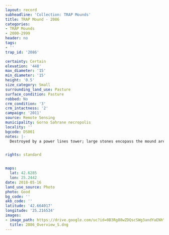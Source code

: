 ```yaml
---
layout: record
subheadline: 'Collection: TRAP Mounds'
title: TRAP Mound - 2086
categories:
- TRAP Mounds
- 2000-2999
header: no
tags:
- ''
trap_id: '2086'

certainty: Certain
elevation: '448'
max_diameter: '15'
min_diameter: '15'
height: '0.5'
size_category: Small
surrounding_land_use: Pasture
surface_condition: Pasture
robbed: No
crm_condition: '3'
crm_intactness: '2'
campaign: '2011'
source: Remote Sensing
municipality: Gorno Sahrane necropolis
locality: ''
bgcode: DS001
notes: |-
  Destroyed by a power lines tower; large stones encopass the mound area.


rights: standard


maps:
  lat: 42.6285
  lon: 25.2442
date: 2018-05-16
land_use_source: Photo
photo: Good
bg_code: ''
akb_code: ''
latitude: '42.664017'
longitude: '25.216534'
images:
- image_path: https://drive.google.com/uc?id=0B3Rg88wZDQscSWg3andYaENhYUk
  title: 2086_Overview_S.dng
---
```

